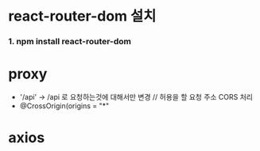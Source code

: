 <!-- react-router-dom 설치 -->
# react-router-dom 설치
### 1. npm install react-router-dom

# proxy
- '/api' -> /api 로 요청하는것에 대해서만 변경
// 허용을 할 요청 주소 CORS 처리
- @CrossOrigin(origins = "*"
# axios